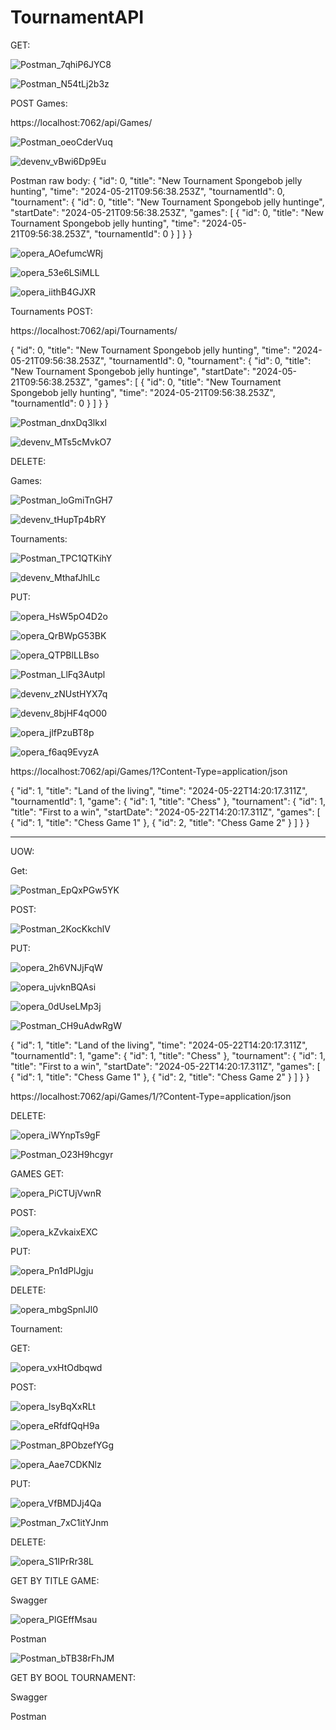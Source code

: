 # TournamentAPI

GET:

![Postman_7qhiP6JYC8](https://github.com/FelixEdenborgh/TournamentAPI/assets/31070311/5b0f82df-be69-4bbc-a64f-af3dac389f4f)

![Postman_N54tLj2b3z](https://github.com/FelixEdenborgh/TournamentAPI/assets/31070311/1a8291f4-186b-428a-a916-8538fca435df)


POST Games:

https://localhost:7062/api/Games/

![Postman_oeoCderVuq](https://github.com/FelixEdenborgh/TournamentAPI/assets/31070311/1e809379-e66d-4edc-aa0f-cd4f7e9e80ef)

![devenv_vBwi6Dp9Eu](https://github.com/FelixEdenborgh/TournamentAPI/assets/31070311/69cbc027-aa9a-4c1c-821d-e096f947411c)

Postman raw body:
{
  "id": 0,
  "title": "New Tournament Spongebob jelly hunting",
  "time": "2024-05-21T09:56:38.253Z",
  "tournamentId": 0,
  "tournament": {
    "id": 0,
    "title": "New Tournament Spongebob jelly huntinge",
    "startDate": "2024-05-21T09:56:38.253Z",
    "games": [
      {
        "id": 0,
        "title": "New Tournament Spongebob jelly hunting",
        "time": "2024-05-21T09:56:38.253Z",
        "tournamentId": 0
      }
    ]
  }
}

![opera_AOefumcWRj](https://github.com/FelixEdenborgh/TournamentAPI/assets/31070311/45409e13-fc17-481a-802d-acafcf4f177a)

![opera_53e6LSiMLL](https://github.com/FelixEdenborgh/TournamentAPI/assets/31070311/59ee3a29-0376-4c80-8e96-565abd2eaa0d)

![opera_iithB4GJXR](https://github.com/FelixEdenborgh/TournamentAPI/assets/31070311/3e9cf955-6f23-491b-86c7-3896aa32cdb7)


Tournaments POST:

https://localhost:7062/api/Tournaments/


{
  "id": 0,
  "title": "New Tournament Spongebob jelly hunting",
  "time": "2024-05-21T09:56:38.253Z",
  "tournamentId": 0,
  "tournament": {
    "id": 0,
    "title": "New Tournament Spongebob jelly huntinge",
    "startDate": "2024-05-21T09:56:38.253Z",
    "games": [
      {
        "id": 0,
        "title": "New Tournament Spongebob jelly hunting",
        "time": "2024-05-21T09:56:38.253Z",
        "tournamentId": 0
      }
    ]
  }
}

![Postman_dnxDq3lkxl](https://github.com/FelixEdenborgh/TournamentAPI/assets/31070311/2631fbb0-8b5b-4d59-8aa6-b262e4e0c134)

![devenv_MTs5cMvkO7](https://github.com/FelixEdenborgh/TournamentAPI/assets/31070311/a1278615-dfc3-4a5c-ad44-5a7722fd9612)


DELETE:

Games:

![Postman_loGmiTnGH7](https://github.com/FelixEdenborgh/TournamentAPI/assets/31070311/c5cd9e90-4be2-4ebb-8d20-a39f61170740)

![devenv_tHupTp4bRY](https://github.com/FelixEdenborgh/TournamentAPI/assets/31070311/b3cda959-41e3-453e-ba19-66b79db4fa9c)

Tournaments:

![Postman_TPC1QTKihY](https://github.com/FelixEdenborgh/TournamentAPI/assets/31070311/03fa1d67-31e7-4628-bad1-b0993b3964d0)

![devenv_MthafJhlLc](https://github.com/FelixEdenborgh/TournamentAPI/assets/31070311/59c1e8ee-6a3c-4c70-bf58-0f00873fb4f6)





PUT:

![opera_HsW5pO4D2o](https://github.com/FelixEdenborgh/TournamentAPI/assets/31070311/6a178d30-24e4-49ee-abb4-6481aff6b720)


![opera_QrBWpG53BK](https://github.com/FelixEdenborgh/TournamentAPI/assets/31070311/75eae7fe-f9fd-46db-9d76-0164a8d2b778)

![opera_QTPBlLLBso](https://github.com/FelixEdenborgh/TournamentAPI/assets/31070311/2c1118b8-51af-4b48-a851-e7ee6016213a)


![Postman_LlFq3Autpl](https://github.com/FelixEdenborgh/TournamentAPI/assets/31070311/0195a2b4-c36e-4b74-9575-5fe5317dfbbc)


![devenv_zNUstHYX7q](https://github.com/FelixEdenborgh/TournamentAPI/assets/31070311/db74ae70-bafa-43c6-85f6-be8262a090b6)

![devenv_8bjHF4qO00](https://github.com/FelixEdenborgh/TournamentAPI/assets/31070311/5cc2a764-e3fe-4d3a-a17d-8915d92958ad)

![opera_jlfPzuBT8p](https://github.com/FelixEdenborgh/TournamentAPI/assets/31070311/3dc97b56-8111-4a96-8d64-98d4c6b629bf)


![opera_f6aq9EvyzA](https://github.com/FelixEdenborgh/TournamentAPI/assets/31070311/8c7c39ed-4eb8-4a44-9877-80aa95a5f96f)


https://localhost:7062/api/Games/1?Content-Type=application/json


{
  "id": 1,
  "title": "Land of the living",
  "time": "2024-05-22T14:20:17.311Z",
  "tournamentId": 1,
  "game": {
    "id": 1,
    "title": "Chess"
  },
  "tournament": {
    "id": 1,
    "title": "First to a win",
    "startDate": "2024-05-22T14:20:17.311Z",
    "games": [
      {
        "id": 1,
        "title": "Chess Game 1"
      },
      {
        "id": 2,
        "title": "Chess Game 2"
      }
    ]
  }
}


------------------------------------------------------------------
UOW:

Get:

![Postman_EpQxPGw5YK](https://github.com/FelixEdenborgh/TournamentAPI/assets/31070311/582e2206-a2f3-4d46-8dc4-db4a63c44773)


POST:

![Postman_2KocKkchlV](https://github.com/FelixEdenborgh/TournamentAPI/assets/31070311/3a4fe1a3-4db4-44c9-8b9a-397127d205b2)


PUT:

![opera_2h6VNJjFqW](https://github.com/FelixEdenborgh/TournamentAPI/assets/31070311/a5d5dbdf-02ce-4e4f-a4bd-b252dde12f47)

![opera_ujvknBQAsi](https://github.com/FelixEdenborgh/TournamentAPI/assets/31070311/022237d8-2976-4180-9de1-5dd3c89a9d3b)

![opera_0dUseLMp3j](https://github.com/FelixEdenborgh/TournamentAPI/assets/31070311/175ec9fd-814d-4c5e-9cc5-9ff6c2177780)


![Postman_CH9uAdwRgW](https://github.com/FelixEdenborgh/TournamentAPI/assets/31070311/c5056c69-c9f3-46c2-a31c-ee51feff3bde)


{
  "id": 1,
  "title": "Land of the living",
  "time": "2024-05-22T14:20:17.311Z",
  "tournamentId": 1,
  "game": {
    "id": 1,
    "title": "Chess"
  },
  "tournament": {
    "id": 1,
    "title": "First to a win",
    "startDate": "2024-05-22T14:20:17.311Z",
    "games": [
      {
        "id": 1,
        "title": "Chess Game 1"
      },
      {
        "id": 2,
        "title": "Chess Game 2"
      }
    ]
  }
}

https://localhost:7062/api/Games/1/?Content-Type=application/json



DELETE:

![opera_iWYnpTs9gF](https://github.com/FelixEdenborgh/TournamentAPI/assets/31070311/4e912f65-f176-4779-b314-841997324caf)

![Postman_O23H9hcgyr](https://github.com/FelixEdenborgh/TournamentAPI/assets/31070311/3183263f-3228-4715-950c-b3478f1e43aa)


GAMES
GET:

![opera_PiCTUjVwnR](https://github.com/FelixEdenborgh/TournamentAPI/assets/31070311/853ee04c-43cf-417e-86fa-f4a01e1802e1)


POST:

![opera_kZvkaixEXC](https://github.com/FelixEdenborgh/TournamentAPI/assets/31070311/93901550-399f-44e3-a937-b1f971f5c55a)


PUT:

![opera_Pn1dPlJgju](https://github.com/FelixEdenborgh/TournamentAPI/assets/31070311/a91d3429-c186-4e69-8b83-2e17bc389a2b)


DELETE:

![opera_mbgSpnlJl0](https://github.com/FelixEdenborgh/TournamentAPI/assets/31070311/2a9f82d2-04ac-45c5-af75-137316b79413)


Tournament:

GET:

![opera_vxHtOdbqwd](https://github.com/FelixEdenborgh/TournamentAPI/assets/31070311/47906c4d-3c9b-4c45-a106-2d7028a680b9)


POST:

![opera_lsyBqXxRLt](https://github.com/FelixEdenborgh/TournamentAPI/assets/31070311/69c4c3f6-d800-479d-b649-093cfca84423)


![opera_eRfdfQqH9a](https://github.com/FelixEdenborgh/TournamentAPI/assets/31070311/7ac180ce-2443-4660-bfaf-475ab37e94e8)


![Postman_8PObzefYGg](https://github.com/FelixEdenborgh/TournamentAPI/assets/31070311/cb225464-535a-4249-86ca-fd6b7f5f1379)

![opera_Aae7CDKNlz](https://github.com/FelixEdenborgh/TournamentAPI/assets/31070311/d9495186-ad95-4072-9cd5-b52b39239f6e)


PUT:

![opera_VfBMDJj4Qa](https://github.com/FelixEdenborgh/TournamentAPI/assets/31070311/242c9352-b1e0-4a4d-a128-3b816f9cf9c9)

![Postman_7xC1itYJnm](https://github.com/FelixEdenborgh/TournamentAPI/assets/31070311/9edbca4d-7bdf-476e-8824-9e588f1555ce)


DELETE:

![opera_S1IPrRr38L](https://github.com/FelixEdenborgh/TournamentAPI/assets/31070311/e37cebb4-84d3-4aad-94b5-a9ed05a3ea55)




GET BY TITLE GAME:

Swagger

![opera_PlGEffMsau](https://github.com/FelixEdenborgh/TournamentAPI/assets/31070311/62a5fcb0-547c-463a-bc5d-24f3f1d58659)

Postman

![Postman_bTB38rFhJM](https://github.com/FelixEdenborgh/TournamentAPI/assets/31070311/3ebb2de8-aaca-4243-9f54-221b15a82561)






GET BY BOOL TOURNAMENT:

Swagger

Postman










